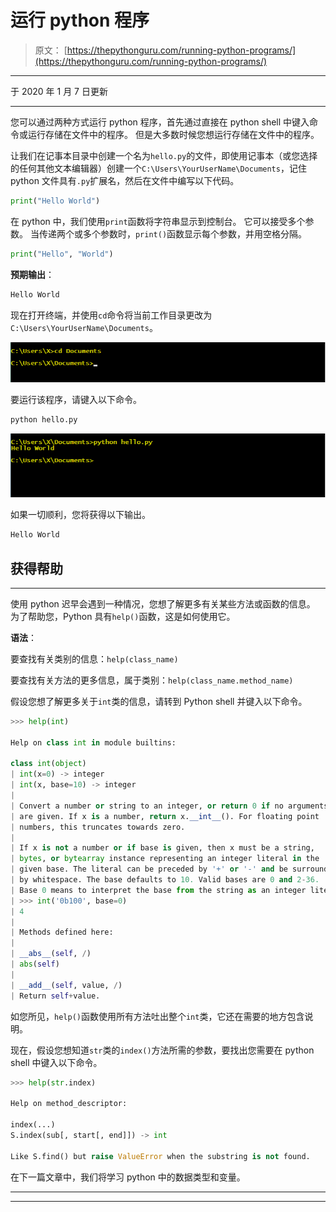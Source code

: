 # 运行 python 程序

> 原文： [https://thepythonguru.com/running-python-programs/](https://thepythonguru.com/running-python-programs/)

* * *

于 2020 年 1 月 7 日更新

* * *

您可以通过两种方式运行 python 程序，首先通过直接在 python shell 中键入命令或运行存储在文件中的程序。 但是大多数时候您想运行存储在文件中的程序。

让我们在记事本目录中创建一个名为`hello.py`的文件，即使用记事本（或您选择的任何其他文本编辑器）创建一个`C:\Users\YourUserName\Documents`，记住 python 文件具有`.py`扩展名，然后在文件中编写以下代码。

```py
print("Hello World")

```

在 python 中，我们使用`print`函数将字符串显示到控制台。 它可以接受多个参数。 当传递两个或多个参数时，`print()`函数显示每个参数，并用空格分隔。

```py
print("Hello", "World")

```

**预期输出**：

```py
Hello World

```

现在打开终端，并使用`cd`命令将当前工作目录更改为`C:\Users\YourUserName\Documents`。

![CHANGE-CURRENT-WORKING-DIRECTORY.png](img/a221810ac323791d4ac671449aa078e1.png)

要运行该程序，请键入以下命令。

```py
python hello.py

```

![RUNNING-HELLO-WORLD-PROGRAM.png](img/6113451b01106e8adff5df5b50e8d069.png)

如果一切顺利，您将获得以下输出。

```py
Hello World

```

## 获得帮助

* * *

使用 python 迟早会遇到一种情况，您想了解更多有关某些方法或函数的信息。 为了帮助您，Python 具有`help()`函数，这是如何使用它。

**语法**：

要查找有关类别的信息：`help(class_name)`

要查找有关方法的更多信息，属于类别：`help(class_name.method_name)`

假设您想了解更多关于`int`类的信息，请转到 Python shell 并键入以下命令。

```py
>>> help(int)

Help on class int in module builtins:

class int(object)
| int(x=0) -> integer
| int(x, base=10) -> integer
|
| Convert a number or string to an integer, or return 0 if no arguments
| are given. If x is a number, return x.__int__(). For floating point
| numbers, this truncates towards zero.
|
| If x is not a number or if base is given, then x must be a string,
| bytes, or bytearray instance representing an integer literal in the
| given base. The literal can be preceded by '+' or '-' and be surrounded
| by whitespace. The base defaults to 10. Valid bases are 0 and 2-36.
| Base 0 means to interpret the base from the string as an integer literal.
| >>> int('0b100', base=0)
| 4
|
| Methods defined here:
|
| __abs__(self, /)
| abs(self)
|
| __add__(self, value, /)
| Return self+value.

```

如您所见，`help()`函数使用所有方法吐出整个`int`类，它还在需要的地方包含说明。

现在，假设您想知道`str`类的`index()`方法所需的参数，要找出您需要在 python shell 中键入以下命令。

```py
>>> help(str.index)

Help on method_descriptor:

index(...)
S.index(sub[, start[, end]]) -> int

Like S.find() but raise ValueError when the substring is not found.

```

在下一篇文章中，我们将学习 python 中的数据类型和变量。

* * *

* * *